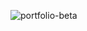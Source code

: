 ![portfolio-beta](https://github.com/amrzakiy/portfolio-beta/assets/120474139/c3b16870-7208-4f56-abd3-a04bc13ed2b5)
